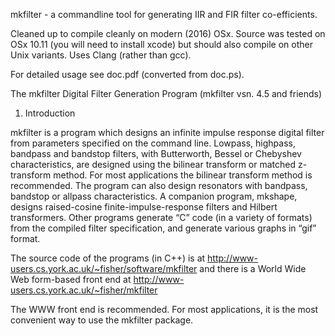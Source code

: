 mkfilter - a commandline tool for generating IIR and FIR filter co-efficients.


Cleaned up to compile cleanly on modern (2016) OSx.
Source was tested on OSx 10.11 (you will need to install xcode) but should also compile on other Unix variants.
Uses Clang (rather than gcc).


For detailed usage see doc.pdf (converted from doc.ps).


The mkfilter Digital Filter Generation Program
(mkfilter vsn. 4.5 and friends)

1. Introduction

mkfilter is a program which designs an infinite impulse response digital filter from
parameters specified on the command line. Lowpass, highpass, bandpass and
bandstop filters, with Butterworth, Bessel or Chebyshev characteristics, are designed
using the bilinear transform or matched z-transform method. For most applications
the bilinear transform method is recommended. The program can also design
resonators with bandpass, bandstop or allpass characteristics. A companion program,
mkshape, designs raised-cosine finite-impulse-response filters and Hilbert transformers.
Other programs generate “C” code (in a variety of formats) from the compiled
filter specification, and generate various graphs in “gif” format.

The source code of the programs (in C++) is at
http://www-users.cs.york.ac.uk/~fisher/software/mkfilter
and there is a World Wide Web form-based front end at
http://www-users.cs.york.ac.uk/~fisher/mkfilter

The WWW front end is recommended. For most applications, it is the most convenient
way to use the mkfilter package.

